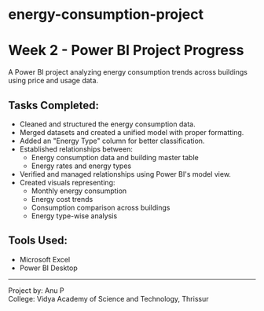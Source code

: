 # energy-consumption-project
# Week 2 - Power BI Project Progress
A Power BI project analyzing energy consumption trends across buildings using price and usage data.

## Tasks Completed:

- Cleaned and structured the energy consumption data.
- Merged datasets and created a unified model with proper formatting.
- Added an "Energy Type" column for better classification.
- Established relationships between:
  - Energy consumption data and building master table
  - Energy rates and energy types
- Verified and managed relationships using Power BI's model view.
- Created visuals representing:
  - Monthly energy consumption
  - Energy cost trends
  - Consumption comparison across buildings
  - Energy type-wise analysis

## Tools Used:
- Microsoft Excel
- Power BI Desktop

---

Project by: Anu P  
College: Vidya Academy of Science and Technology, Thrissur
